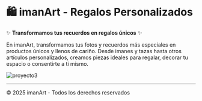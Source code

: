 # 🛍️ imanArt - Regalos Personalizados 

✨ **Transformamos tus recuerdos en regalos únicos** ✨

En imanArt, transformamos tus fotos y recuerdos más especiales en productos únicos y llenos de cariño. Desde imanes y tazas hasta otros artículos personalizados, creamos piezas ideales para regalar, decorar tu espacio o consentirte a ti mismo.

![proyecto3](https://github.com/user-attachments/assets/40c91c3e-77e4-4509-a262-0d33a18377ee)

---
© 2025 imanArt - Todos los derechos reservados
